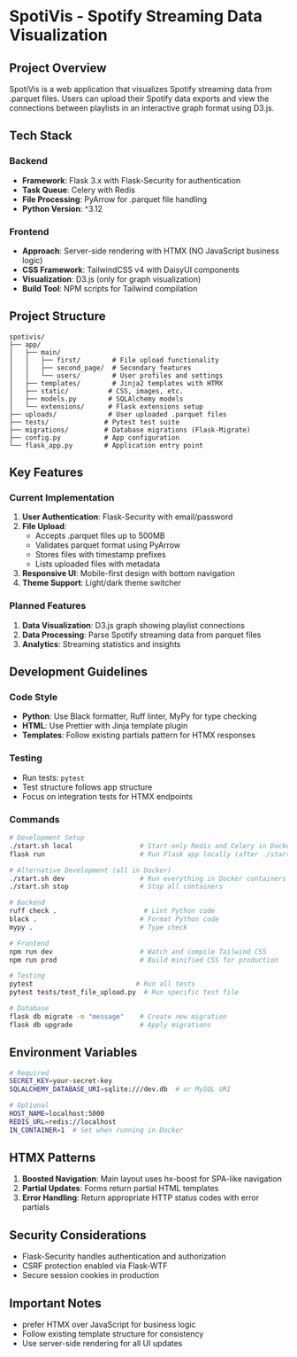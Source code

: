 # SpotiVis - Spotify Streaming Data Visualization

## Project Overview

SpotiVis is a web application that visualizes Spotify streaming data from .parquet files. Users can upload their Spotify data exports and view the connections between playlists in an interactive graph format using D3.js.

## Tech Stack

### Backend

- **Framework**: Flask 3.x with Flask-Security for authentication
- **Task Queue**: Celery with Redis
- **File Processing**: PyArrow for .parquet file handling
- **Python Version**: ^3.12

### Frontend

- **Approach**: Server-side rendering with HTMX (NO JavaScript business logic)
- **CSS Framework**: TailwindCSS v4 with DaisyUI components
- **Visualization**: D3.js (only for graph visualization)
- **Build Tool**: NPM scripts for Tailwind compilation

## Project Structure

```
spotivis/
├── app/
│   ├── main/
│   │   ├── first/        # File upload functionality
│   │   ├── second_page/  # Secondary features
│   │   └── users/        # User profiles and settings
│   ├── templates/        # Jinja2 templates with HTMX
│   ├── static/          # CSS, images, etc.
│   ├── models.py        # SQLAlchemy models
│   └── extensions/      # Flask extensions setup
├── uploads/             # User uploaded .parquet files
├── tests/              # Pytest test suite
├── migrations/         # Database migrations (Flask-Migrate)
├── config.py           # App configuration
└── flask_app.py        # Application entry point
```

## Key Features

### Current Implementation

1. **User Authentication**: Flask-Security with email/password
2. **File Upload**:
    - Accepts .parquet files up to 500MB
    - Validates parquet format using PyArrow
    - Stores files with timestamp prefixes
    - Lists uploaded files with metadata
3. **Responsive UI**: Mobile-first design with bottom navigation
4. **Theme Support**: Light/dark theme switcher

### Planned Features

1. **Data Visualization**: D3.js graph showing playlist connections
2. **Data Processing**: Parse Spotify streaming data from parquet files
3. **Analytics**: Streaming statistics and insights

## Development Guidelines

### Code Style

- **Python**: Use Black formatter, Ruff linter, MyPy for type checking
- **HTML**: Use Prettier with Jinja template plugin
- **Templates**: Follow existing partials pattern for HTMX responses

### Testing

- Run tests: `pytest`
- Test structure follows app structure
- Focus on integration tests for HTMX endpoints

### Commands

```bash
# Development Setup
./start.sh local                 # Start only Redis and Celery in Docker
flask run                        # Run Flask app locally (after ./start.sh local)

# Alternative Development (all in Docker)
./start.sh dev                   # Run everything in Docker containers
./start.sh stop                  # Stop all containers

# Backend
ruff check .                      # Lint Python code
black .                          # Format Python code
mypy .                           # Type check

# Frontend
npm run dev                      # Watch and compile Tailwind CSS
npm run prod                     # Build minified CSS for production

# Testing
pytest                          # Run all tests
pytest tests/test_file_upload.py  # Run specific test file

# Database
flask db migrate -m "message"    # Create new migration
flask db upgrade                 # Apply migrations
```

## Environment Variables

```bash
# Required
SECRET_KEY=your-secret-key
SQLALCHEMY_DATABASE_URI=sqlite:///dev.db  # or MySQL URI

# Optional
HOST_NAME=localhost:5000
REDIS_URL=redis://localhost
IN_CONTAINER=1  # Set when running in Docker
```

## HTMX Patterns

1. **Boosted Navigation**: Main layout uses hx-boost for SPA-like navigation
2. **Partial Updates**: Forms return partial HTML templates
3. **Error Handling**: Return appropriate HTTP status codes with error partials

## Security Considerations

- Flask-Security handles authentication and authorization
- CSRF protection enabled via Flask-WTF
- Secure session cookies in production

## Important Notes

- prefer HTMX over JavaScript for business logic
- Follow existing template structure for consistency
- Use server-side rendering for all UI updates
